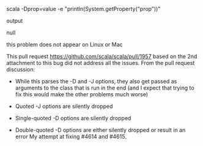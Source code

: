 scala -Dprop=value -e "println(System.getProperty(\"prop\"))"

output

null

this problem does not appear on Linux or Mac

This pull request https://github.com/scala/scala/pull/1957 based on the 2nd attachment to this bug did not address all the issues. From the pull request discussion:

* While this parses the -D and -J options, they also get passed as arguments to the class that is run in the end (and I expect that trying to fix this would make the other problems much worse)

- Quoted -J options are silently dropped

- Single-quoted -D options are silently dropped

- Double-quoted -D options are either silently dropped or result in an error
My attempt at fixing #4614 and #4615. 
